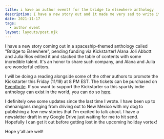 ```yaml
---
title: i have an author event! for the bridge to elsewhere anthology
description: I have a new story out and it made me very sad to write it
date: 2021-11-17
tags:
  - author event
layout: layouts/post.njk
---
```


I have a new story coming out in a spaceship-themed anthology called "Bridge to Elsewhere", pending funding via Kickstarter! Alana Joli Abbott and Julia Rios edited it and stacked the table of contents with some incredible talent. It's an honor to share such company, and Alana and Julia are wonderful editors.

<!-- excerpt -->

I will be doing a reading alongside some of the other authors to promote the Kickstarter this Friday (11/19) at 8 PM EST. The tickets can be purchased on [Eventbrite](https://www.eventbrite.com/e/203975735917). If you want to support the Kickstarter so this sparkly indie anthology can exist in the world, you can do so [here](https://www.kickstarter.com/projects/1330509990/bridge-to-elsewhere-anthology?utm_content=buffer595d5&utm_medium=social&utm_source=twitter.com&utm_campaign=buffer).

I definitely owe some updates since the last time I wrote. I have been up to shenanigans ranging from driving out to New Mexico with my dog to publishing a few new stories that I'm excited to talk about. I have a newsletter draft in my Google Drive just waiting for me to hit send. Hopefully I can get it out before getting lost in the upcoming holiday vortex!

Hope y'all are well!
